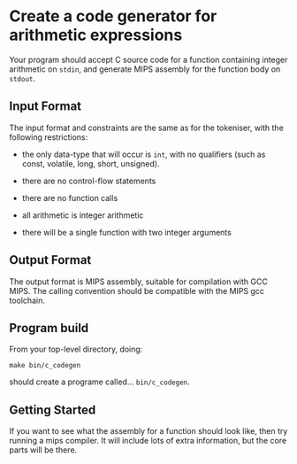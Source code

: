 Create a code generator for arithmetic expressions
==================================================

Your program should accept C source code for a function
containing integer arithmetic on `stdin`, and generate
MIPS assembly for the function body on `stdout`.

Input Format
------------

The input format and constraints are the same as for the tokeniser, with
the following restrictions:

- the only data-type that will occur is `int`, with no qualifiers (such as
  const, volatile, long, short, unsigned).

- there are no control-flow statements

- there are no function calls

- all arithmetic is integer arithmetic

- there will be a single function with two integer arguments

Output Format
-------------

The output format is MIPS assembly, suitable for compilation with
GCC MIPS. The calling convention should be compatible with the
MIPS gcc toolchain.

Program build
-------------

From your top-level directory, doing:

    make bin/c_codegen

should create a programe called... `bin/c_codegen`.

Getting Started
---------------

If you want to see what the assembly for a function
should look like, then try running a mips compiler.
It will include lots of extra information, but the
core parts will be there.

